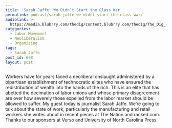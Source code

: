 ```yaml
---
title: 'Sarah Jaffe: We Didn’t Start the Class War'
permalink: podcast/sarah-jaffe-we-didnt-start-the-class-war/
audiolink: >-
  https://media.blubrry.com/thedig/content.blubrry.com/thedig/The_Dig_-_EP_33_-_Jaffe.mp3
categories:
  - Labor Movement
  - Neoliberalism
  - Organizing
tags:
  - Sarah Jaffe
post_id: 668
layout: post
---
```


Workers have for years faced a neoliberal onslaught administered by a bipartisan establishment of technocratic elites who have ensured the redistribution of wealth into the hands of the rich. This is an elite that has abetted the decimation of labor unions and whose primary disagreement are over how severely those expelled from the labor market should be allowed to suffer. My guest today is journalist Sarah Jaffe. We’re going to talk about the state of work, particularly the manufacturing and retail workers she writes about in recent pieces at The Nation and racked.com. Thanks to our sponsors at Verso and University of North Carolina Press.
